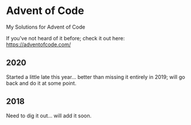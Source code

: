 # Advent of Code
My Solutions for Advent of Code

If you've not heard of it before; check it out here: https://adventofcode.com/

## 2020

Started a little late this year... better than missing it entirely in 2019; will go back and do it at some point.

## 2018

Need to dig it out... will add it soon.
